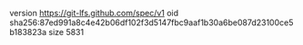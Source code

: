 version https://git-lfs.github.com/spec/v1
oid sha256:87ed991a8c4e42b06df102f3d5147fbc9aaf1b30a6be087d23100ce5b183823a
size 5831
